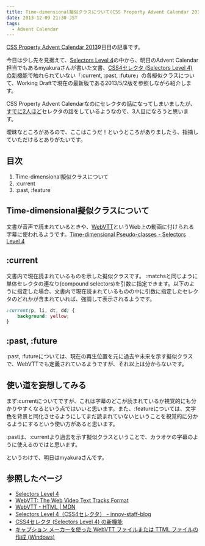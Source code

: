 ```yaml
---
title: Time-dimensional擬似クラスについて(CSS Property Advent Calendar 2013 9日目)
date: 2013-12-09 21:30 JST
tags:
  - Advent Calendar
---
```


[CSS Property Advent Calendar 2013](http://www.adventar.org/calendars/57)9日目の記事です。

今日は少し先を見据えて、[Selectors Level 4](http://www.w3.org/TR/2013/WD-selectors4-20130502/)の中から、明日のAdvent Calendar担当でもあるmyakuraさんが書いた文書、[CSS4セレクタ (Selectors Level 4) の新機能](http://myakura.github.io/n/selectors4.html)で触れられていない「:current, :past, :future」の各擬似クラスについて、Working Draftで現在の最新版である2013/5/2版を参照しながら紹介します。

CSS Property Advent Calendarなのにセレクタの話になってしまいましたが、[すでに](http://dskd.jp/archives/37.html)[2人ほど](https://gist.github.com/azusa-tomita/7829371)セレクタの話をしているようなので、3人目になろうと思います。

曖昧なところがあるので、ここはこうだ！というところがありましたら、指摘していただけるとありがたいです。

## 目次

1. Time-dimensional擬似クラスについて
2. :current
3. :past, :feature

## Time-dimensional擬似クラスについて

文書が音声で読まれているときや、[WebVTT](http://dev.w3.org/html5/webvtt/)というWeb上の動画に付けられる字幕に使われるようです。[Time-dimensional Pseudo-classes - Selectors Level 4](http://www.w3.org/TR/2013/WD-selectors4-20130502/#time-pseudos)

## :current

文書内で現在読まれているものを示した擬似クラスです。
:matchsと同じように単体セレクタの連なり(compound selectors)を引数に指定できます。以下のように指定した場合、文書内で現在読まれているものの中に引数に指定したセレクタのどれかが含まれていれば、強調して表示されるようです。

```css
:current(p, li, dt, dd) {
    background: yellow;
}
```

## :past, :future

:past, :futureについては、現在の再生位置を元に過去や未来を示す擬似クラスで、WebVTTでも定義されているようですが、それ以上は分からないです。

## 使い道を妄想してみる

まず:currentについてですが、これは字幕のどこが読まれているか視覚的にも分かりやすくなるという点ではいいと思います。また、:featureについては、文字色を背景と同化させるようにしてまだ読まれていないということを視覚的に分かるようにするという使い方があると思います。

:pastは、:currentより過去を示す擬似クラスということで、カラオケの字幕のように使えるのではと思います。


というわけで、明日はmyakuraさんです。

## 参照したページ

- [Selectors Level 4](http://www.w3.org/TR/2013/WD-selectors4-20130502/#time-pseudos)
- [WebVTT: The Web Video Text Tracks Format](http://dev.w3.org/html5/webvtt/#the-past-and-future-pseudo-classes)
- [WebVTT - HTML | MDN](https://developer.mozilla.org/en-US/docs/HTML/WebVTT)
- [Selectors Level 4（CSS4セレクタ） - innov-staff-blog](http://www.innov-i.co.jp/innov-staff-blog/2013/0611_200000.html)
- [CSS4セレクタ (Selectors Level 4) の新機能](http://myakura.github.io/n/selectors4.html)
- [キャプション メーカーを使った WebVTT ファイルまたは TTML ファイルの作成 (Windows)](http://msdn.microsoft.com/ja-jp/library/ie/jj152136(v=vs.85).aspx)